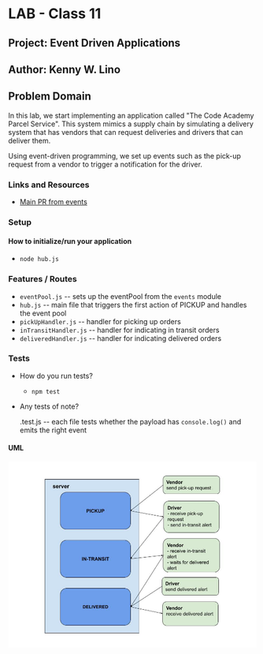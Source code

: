 # LAB - Class 11

## Project: Event Driven Applications

## Author: Kenny W. Lino

## Problem Domain

In this lab, we start implementing an application called "The Code Academy Parcel Service". This system mimics a supply chain by simulating a delivery system that has vendors that can request deliveries and drivers that can deliver them.

Using event-driven programming, we set up events such as the pick-up request from a vendor to trigger a notification for the driver.

### Links and Resources

- [Main PR from events](https://github.com/kennywlino/caps/pull/1)

### Setup

#### How to initialize/run your application

- `node hub.js`


### Features / Routes

- `eventPool.js` -- sets up the eventPool from the `events` module
- `hub.js` -- main file that triggers the first action of PICKUP and handles the event pool
- `pickUpHandler.js` -- handler for picking up orders
- `inTransitHandler.js` -- handler for indicating in transit orders
- `deliveredHandler.js` -- handler for indicating delivered orders

### Tests

- How do you run tests?
  - `npm test`

- Any tests of note?

  <handler>.test.js -- each file tests whether the payload has `console.log()` and emits the right event

#### UML

![Class-08 UML](./assets/CLASS-11_%20Event%20Driven%20Applications.jpeg)
